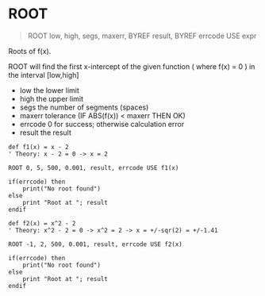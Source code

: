 # ROOT

> ROOT low, high, segs, maxerr, BYREF result, BYREF errcode USE expr

Roots of f(x).

ROOT will find the first x-intercept of the given function ( where f(x) = 0 ) in the interval [low,high] 

- low the lower limit
- high the upper limit
- segs the number of segments (spaces)
- maxerr tolerance (IF ABS(f(x)) < maxerr THEN OK)
- errcode 0 for success; otherwise calculation error
- result the result

```
def f1(x) = x - 2 
' Theory: x - 2 = 0 -> x = 2

ROOT 0, 5, 500, 0.001, result, errcode USE f1(x)

if(errcode) then
    print("No root found")
else
    print "Root at "; result
endif
```

```
def f2(x) = x^2 - 2
' Theory: x^2 - 2 = 0 -> x^2 = 2 -> x = +/-sqr(2) = +/-1.41

ROOT -1, 2, 500, 0.001, result, errcode USE f2(x)

if(errcode) then
    print("No root found")
else
    print "Root at "; result 
endif
```


